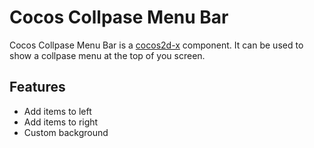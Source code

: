 Cocos Collpase Menu Bar
===

Cocos Collpase Menu Bar is a [cocos2d-x](http://cocos2d-x.org/) component. It can be used to show a collpase menu at
the top of you screen.

## Features

* Add items to left
* Add items to right
* Custom background
